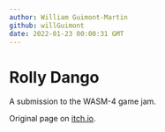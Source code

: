 ```yaml
---
author: William Guimont-Martin
github: willGuimont
date: 2022-01-23 00:00:31 GMT
---
```


# Rolly Dango

A submission to the WASM-4 game jam.

Original page on [itch.io](https://willguimont.itch.io/rolly-dango).
